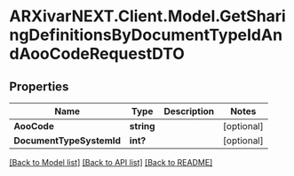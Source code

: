 # ARXivarNEXT.Client.Model.GetSharingDefinitionsByDocumentTypeIdAndAooCodeRequestDTO
## Properties

Name | Type | Description | Notes
------------ | ------------- | ------------- | -------------
**AooCode** | **string** |  | [optional] 
**DocumentTypeSystemId** | **int?** |  | [optional] 

[[Back to Model list]](../README.md#documentation-for-models) [[Back to API list]](../README.md#documentation-for-api-endpoints) [[Back to README]](../README.md)

